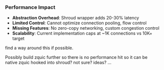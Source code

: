 
### **Performance Impact**
- **Abstraction Overhead**: Shroud wrapper adds 20-30% latency
- **Limited Control**: Cannot optimize connection pooling, flow control
- **Missing Features**: No zero-copy networking, custom congestion control
- **Scalability**: Current implementation caps at ~1K connections vs 10K+ target

find a way around this if possible. 

Possibly build zquic further so there is no performance hit so it can be native zquic hooked into shroud? not sure? ideas? ... 
